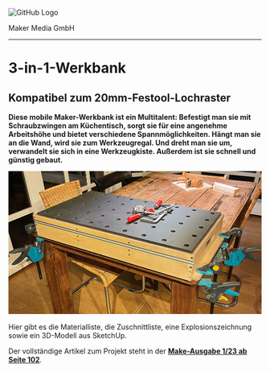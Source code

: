 ![GitHub Logo](http://www.heise.de/make/icons/make_logo.png)

Maker Media GmbH

***

# 3-in-1-Werkbank

## Kompatibel zum 20mm-Festool-Lochraster

**Diese mobile Maker-Werkbank ist ein Multitalent: Befestigt man sie mit Schraubzwingen am Küchentisch, sorgt sie für eine angenehme Arbeitshöhe und bietet verschiedene Spannmöglichkeiten. Hängt man sie an die Wand, wird sie zum Werkzeugregal. Und dreht man sie um, verwandelt sie sich in eine Werkzeugkiste. Außerdem ist sie schnell und günstig gebaut.**

![Aufmacherbild aus dem Heft](./doc/Aufmacher_quer_klein.jpg)

Hier gibt es die Materialliste, die Zuschnittliste, eine Explosionszeichnung sowie ein 3D-Modell aus SketchUp.

Der vollständige Artikel zum Projekt steht in der **[Make-Ausgabe 1/23 ab Seite 102](https://www.heise.de/select/make/2023/1/2220213363003207970)**.
